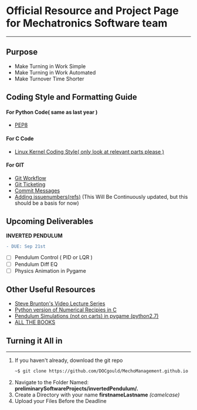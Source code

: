 # Official Resource and Project Page for Mechatronics Software team
-- -
## Purpose
* Make Turning in Work Simple
* Make Turning in Work Automated
* Make Turnover Time Shorter

## Coding Style and Formatting Guide

#### For Python Code( same as last year )
* [PEP8](https://www.python.org/dev/peps/pep-0008/)

#### For C Code
* [Linux Kernel Coding Style( only look at relevant parts please )](https://www.kernel.org/doc/html/v4.10/process/coding-style.html#)
#### For GIT
* [Git Workflow](https://guides.github.com/introduction/flow/)
* [Git Ticketing](https://github.com/MichaelMure/git-bug)
* [Commit Messages](https://gist.github.com/robertpainsi/b632364184e70900af4ab688decf6f53)
* [Adding issuenumbers(refs)](https://guides.github.com/features/issues/) 
(This Will Be Continuously updated, but this should be a basis for now)
## Upcoming Deliverables
**INVERTED PENDULUM**
```diff
- DUE: Sep 21st
```
 - [ ] Pendulum Control ( PID or LQR )
 - [ ] Pendulum Diff EQ 
 - [ ] Physics Animation in Pygame
## Other Useful Resources
 * [Steve Brunton's Video Lecture Series](https://www.youtube.com/watch?v=1_UobILf3cc)
 * [Python version of Numerical Recipies in C](http://www-personal.umich.edu/~mejn/computational-physics/)
 * [Pendulum Simulations (not on carts) in pygame (python2.7)](https://gist.github.com/cversek/98dead0521677d0b7d4d4162715704be)
 * [ALL THE BOOKS](https://libgen.is/)
## Turning it All in
-- -
1. If you haven't already, download the git repo
    ```bash
    ~$ git clone https://github.com/DOCgould/MechoManagement.github.io
    ```
2. Navigate to the Folder Named: **preliminarySoftwareProjects/invertedPendulum/.**
3. Create a Directory with your name **firstnameLastname** *(camelcase)*
4. Upload your Files Before the Deadline

